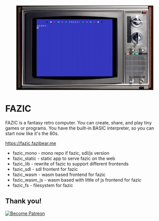 <p align="center">
<img src="https://github.com/fazibear/fazic/blob/master/fazic_site/assets/fazic.jpg?raw=true"/>
<h1> FAZIC </h1>
</p>

FAZIC is a fantasy retro computer. You can create, share, and play tiny games or programs. You have the built-in BASIC interpreter, so you can start now like it's the 80s.


https://fazic.fazibear.me

- fazic_mono - mono repo if fazic, sdl/js version
- fazic_static - static app to serve fazic on the web
- fazic_lib - rewrite of fazic to support different frontends
- fazic_sdl - sdl frontent for fazic
- fazic_wasm - wasm based frontend for fazic
- fazic_wasm_js - wasm based with little of js frontend for fazic
- fazic_fs - filesystem for fazic

## Thank you!

[![Become Patreon](https://c5.patreon.com/external/logo/become_a_patron_button.png)](https://www.patreon.com/bePatron?u=6912974)
